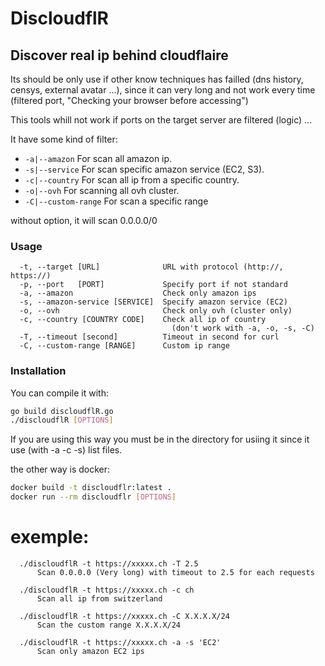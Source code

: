 # DiscloudflR

## Discover real ip behind cloudflaire


Its should be only use if other know techniques has failled (dns history, censys, external avatar ...), 
since it can very long and not work every time (filtered port, "Checking your browser before accessing")

This tools whill not work if ports on the target server are filtered (logic) ...


It have some kind of filter:

- `-a|--amazon`        For scan all amazon ip.
- `-s|--service`       For scan specific amazon service (EC2, S3).
- `-c|--country`       For scan all ip from a specific country.
- `-o|--ovh`           For scanning all ovh cluster.
- `-C|--custom-range`  For scan a specific range

without option, it will scan 0.0.0.0/0


### Usage 

```
  -t, --target [URL]              URL with protocol (http://, https://)
  -p, --port   [PORT]             Specify port if not standard
  -a, --amazon                    Check only amazon ips
  -s, --amazon-service [SERVICE]  Specify amazon service (EC2)
  -o, --ovh                       Check only ovh (cluster only)
  -c, --country [COUNTRY CODE]    Check all ip of country 
                                    (don't work with -a, -o, -s, -C)
  -T, --timeout [second]          Timeout in second for curl 
  -C, --custom-range [RANGE]      Custom ip range
```

### Installation

You can compile it with:

```sh
go build discloudflR.go
./discloudflR [OPTIONS]
```

If you are using this way you must be in the directory for usiing it since it use (with -a -c -s) list files.

the other way is docker:

```sh
docker build -t discloudflr:latest .
docker run --rm discloudflr [OPTIONS]
```


exemple:
========

```
  ./discloudflR -t https://xxxxx.ch -T 2.5
      Scan 0.0.0.0 (Very long) with timeout to 2.5 for each requests

  ./discloudflR -t https://xxxxx.ch -c ch
      Scan all ip from switzerland

  ./discloudflR -t https://xxxxx.ch -C X.X.X.X/24
      Scan the custom range X.X.X.X/24

  ./discloudflR -t https://xxxxx.ch -a -s 'EC2'
      Scan only amazon EC2 ips
```
